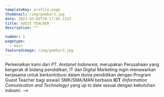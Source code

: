 ```yaml
---
templateKey: profile-page
thumbnail: /img/gambar3.jpg
date: 2023-03-02T10:17:05.133Z
title: GUEST TEACHER
description: ""

number: 1
pagetype:
  - main
featuredimage: /img/gambar3.jpg
---
```

<!-- ![clay-images-11](/img/clay-images-11.jpg)

![clay-images-12](/img/clay-images-12.jpg) -->

Perkenalkan kami dari *PT. Aretanet Indonesia*, merupakan
Perusahaan yang bergerak di bidang pendidikan, IT dan Digital
Marketing ingin menawarkan kerjasama untuk berkontribusi dalam
dunia pendidikan dengan Program Guest Teacher bagi siswa/i
SMK/SMA/MAN berbasis **ICT** *(Information Comunication and
Technology)* yang up to date sesuai dengan kebutuhan industri. -->



<a href="https://unsplash.com/@tomcrewceramics" target="_blank"></a>


